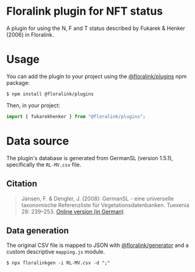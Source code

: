 # Floralink plugin for NFT status

A plugin for using the N, F and T status described by Fukarek & Henker (2006) in Floralink.

# Usage

You can add the plugin to your project using the [@floralink/plugins](https://www.github.com/floralink/plugins) npm package:

```shell
$ npm install @floralink/plugins
```

Then, in your project:

```javascript
import { fukarekhenker } from "@floralink/plugins";
```

# Data source

The plugin's database is generated from GermanSL (version 1.5.1), specifically the `RL-MV.csv` file.

## Citation

> Jansen, F. & Dengler, J. (2008): GermanSL - eine universelle taxonomische Referenzliste für Vegetationsdatenbanken. Tuexenia 28: 239–253. [Online version (in German)](https://germansl.infinitenature.org/pdf/Jansen,%20Dengler%20-%20Tuexenia%2028.pdf)

## Data generation

The original CSV file is mapped to JSON with [@floralink/generator](https://www.github.com/floralink/generator) and a custom descriptive `mapping.js` module.

```shell
$ npx floralinkgen -i RL-MV.csv -d ";"
```
